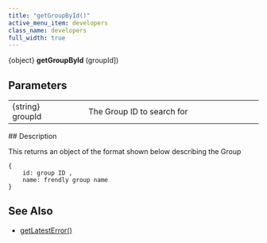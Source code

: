 ```yaml
---
title: "getGroupById()"
active_menu_item: developers
class_name: developers
full_width: true
---
```



{object} **getGroupById** (groupId])

## Parameters

<table>
<tr>
<td width="183">
{string} groupId

</td>
<td width="15">
</td>
<td width="682">
The Group ID to search for

</td>
</tr>
</table>
## Description

This returns an object of the format shown below describing the Group

    {
        id: group ID , 
        name: frendly group name
    }
   

## See Also

 - [getLatestError()](/developers/documentation/scripting-apis/server-side-api/ssj-object/miscellaneous/getlatesterror)

